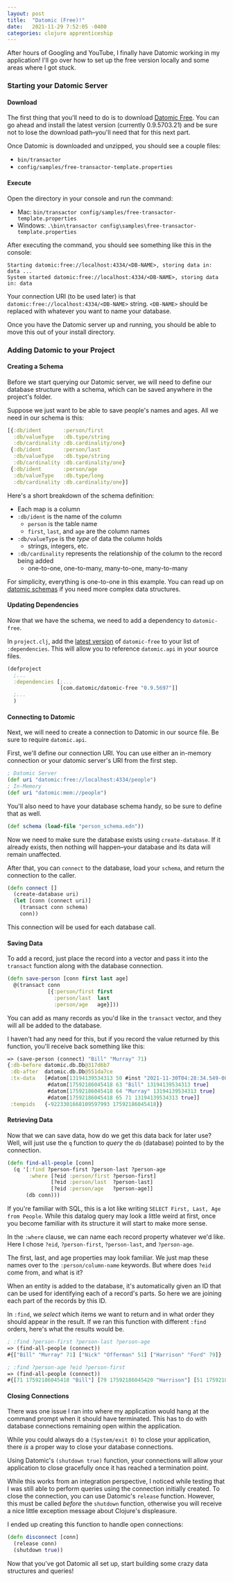 ```yaml
---
layout: post
title:  "Datomic (Free)!"
date:   2021-11-29 7:52:05 -0400
categories: clojure apprenticeship
---
```


After hours of Googling and YouTube, I finally have Datomic working in my application!
I'll go over how to set up the free version locally and some areas where I got stuck.

### Starting your Datomic Server

#### Download

The first thing that you'll need to do is to download 
[Datomic Free][datomic-download]. You can go ahead and install the latest version 
(currently 0.9.5703.21) and be sure not to lose the download path–you'll need that 
for this next part.

Once Datomic is downloaded and unzipped, you should see a couple files:
- `bin/transactor`
- `config/samples/free-transactor-template.properties`

#### Execute

Open the directory in your console and run the command:
- Mac: `bin/transactor config/samples/free-transactor-template.properties`
- Windows: `.\bin\transactor config\samples\free-transactor-template.properties`

After executing the command, you should see something like this in the console:
````
Starting datomic:free://localhost:4334/<DB-NAME>, storing data in: data ...
System started datomic:free://localhost:4334/<DB-NAME>, storing data in: data
````

Your connection URI (to be used later) is that 
`datomic:free://localhost:4334/<DB-NAME>` string. `<DB-NAME>` should be replaced with
whatever you want to name your database.

Once you have the Datomic server up and running, you should be able to move this out of
your install directory.

### Adding Datomic to your Project

#### Creating a Schema

Before we start querying our Datomic server, we will need to define our database 
structure with a schema, which can be saved anywhere in the project's folder. 

Suppose we just want to be able to save people's names and ages. 
All we need in our schema is this:

````clojure
[{:db/ident       :person/first
  :db/valueType   :db.type/string
  :db/cardinality :db.cardinality/one}
 {:db/ident       :person/last
  :db/valueType   :db.type/string
  :db/cardinality :db.cardinality/one}
 {:db/ident       :person/age
  :db/valueType   :db.type/long
  :db/cardinality :db.cardinality/one}]
````

Here's a short breakdown of the schema definition:
- Each map is a column
- `:db/ident` is the name of the column
  - `person` is the table name
  - `first`, `last`, and `age` are the column names
- `:db/valueType` is the _type_ of data the column holds
  - strings, integers, etc.
- `:db/cardinality` represents the relationship of the column to the record being added
  - one-to-one, one-to-many, many-to-one, many-to-many

For simplicity, everything is one-to-one in this example. You can read up on 
[datomic schemas][datomic-schema] if you need more complex data structures.

#### Updating Dependencies

Now that we have the schema, we need to add a dependency to `datomic-free`.

In `project.clj`, add the [latest version][datomic-clojars] of `datomic-free` to your
list of `:dependencies`. This will allow you to reference `datomic.api` in your source files.

````clojure
(defproject 
  ;...
  :dependencies [;...
                 [com.datomic/datomic-free "0.9.5697"]]
  ;...
  )
````

#### Connecting to Datomic

Next, we will need to create a connection to Datomic in our source file.
Be sure to require `datomic.api`.

First, we'll define our connection URI. You can use either an in-memory 
connection or your datomic server's URI from the first step.

````clojure
; Datomic Server
(def uri "datomic:free://localhost:4334/people")
; In-Memory
(def uri "datomic:mem://people")
````

You'll also need to have your database schema handy, so be sure to define that as well.

````clojure
(def schema (load-file "person_schema.edn"))
````

Now we need to make sure the database exists using `create-database`. If it already exists, 
then nothing will happen–your database and its data will remain unaffected.

After that, you can `connect` to the database, load your `schema`, 
and return the connection to the caller. 

````clojure
(defn connect []
  (create-database uri)
  (let [conn (connect uri)]
    (transact conn schema)
    conn))
````

This connection will be used for each database call.

#### Saving Data

To add a record, just place the record into a vector and pass it into 
the `transact` function along with the database connection.

````clojure
(defn save-person [conn first last age]
  @(transact conn
             [{:person/first first
               :person/last  last
               :person/age   age}]))
````

You can add as many records as you'd like in the `transact` vector, 
and they will all be added to the database.

I haven't had any need for this, but if you record the value returned by this function,
you'll receive back something like this:

````clojure
=> (save-person (connect) "Bill" "Murray" 71)
{:db-before datomic.db.Db@317d6b7 
 :db-after  datomic.db.Db@551da7ce
 :tx-data   [#datom[13194139534313 50 #inst "2021-11-30T04:28:34.549-00:00" 13194139534313 true] 
             #datom[17592186045418 63 "Bill" 13194139534313 true] 
             #datom[17592186045418 64 "Murray" 13194139534313 true] 
             #datom[17592186045418 65 71 13194139534313 true]]
 :tempids   {-9223301668109597993 17592186045418}}
````

#### Retrieving Data

Now that we can save data, how do we get this data back for later use?
Well, will just use the `q` function to _query_ the `db` (database) pointed to by the connection.

````clojure
(defn find-all-people [conn]
  (q '[:find ?person-first ?person-last ?person-age
       :where [?eid :person/first ?person-first]
              [?eid :person/last  ?person-last]
              [?eid :person/age   ?person-age]]
      (db conn)))
````

If you're familiar with SQL, this is a lot like writing `SELECT First, Last, Age from People`.
While this datalog query may look a little weird at first, once you become familiar with its
structure it will start to make more sense.

In the `:where` clause, we can name each record property whatever we'd like. 
Here I chose `?eid`, `?person-first`, `?person-last`, and `?person-age`.

The first, last, and age properties may look familiar. We just map these names over to 
the `:person/column-name` keywords. But where does `?eid` come from, and what is it?

When an entity is added to the database, it's automatically given an 
ID that can be used for identifying each of a record's parts. So here we
are joining each part of the records by this ID.

In `:find`, we _select_ which items we want to return and in what order they should 
appear in the result. If we ran this function with different `:find` orders, 
here's what the results would be.

````clojure
; :find ?person-first ?person-last ?person-age
=> (find-all-people (connect))
#{["Bill" "Murray" 71] ["Nick" "Offerman" 51] ["Harrison" "Ford" 79]}

; :find ?person-age ?eid ?person-first
=> (find-all-people (connect))
#{[71 17592186045418 "Bill"] [79 17592186045420 "Harrison"] [51 17592186045422 "Nick"]} 
````

#### Closing Connections

There was one issue I ran into where my application would hang at the command prompt
when it should have terminated. This has to do with database connections remaining open
within the application.

While you could always do a `(System/exit 0)` to close your application, 
there _is_ a proper way to close your database connections.

Using Datomic's `(shutdown true)` function, your connections will allow your 
application to close gracefully once it has reached a termination point.

While this works from an integration perspective, I noticed while testing that 
I was still able to perform queries using the connection initially created.
To close the connection, you can use Datomic's `release` function. However,
this must be called _before_ the `shutdown` function, otherwise you will 
receive a nice little exception message about Clojure's displeasure.

I ended up creating this function to handle open connections:

````clojure
(defn disconnect [conn]
  (release conn)
  (shutdown true))
````

Now that you've got Datomic all set up, start building some 
crazy data structures and queries!

[datomic-download]: https://my.datomic.com/downloads/free
[datomic-clojars]: https://clojars.org/com.datomic/datomic-free
[datomic-schema]: https://docs.datomic.com/on-prem/schema/schema.html